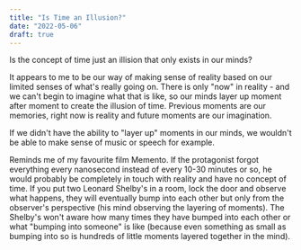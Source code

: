 ```yaml
---
title: "Is Time an Illusion?"
date: "2022-05-06"
draft: true
---
```


Is the concept of time just an illision that only exists in our minds?

<!-- end -->

It appears to me to be our way of making sense of reality based on our limited senses of what's really going on. There is only "now" in reality - and we can't begin to imagine what that is like, so our minds layer up moment after moment to create the illusion of time. Previous moments are our memories, right now is reality and future moments are our imagination.

If we didn't have the ability to "layer up" moments in our minds, we wouldn't be able to make sense of music or speech for example.

Reminds me of my favourite film Memento. If the protagonist forgot everything every nanosecond instead of every 10-30 minutes or so, he would probably be completely in touch with reality and have no concept of time. If you put two Leonard Shelby's in a room, lock the door and observe what happens, they will eventually bump into each other but only from the observer's perspective (his mind observing the layering of moments). The Shelby's won't aware how many times they have bumped into each other or what "bumping into someone" is like (because even something as small as bumping into so is hundreds of little moments layered together in the mind).
